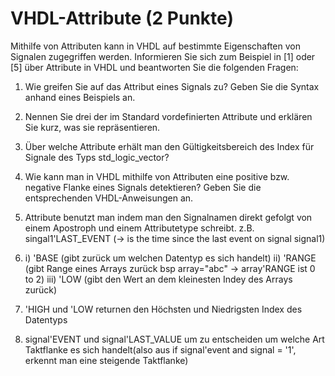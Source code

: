# VHDL-Attribute (2 Punkte)

Mithilfe von Attributen kann in VHDL auf bestimmte Eigenschaften von Signalen zugegriffen werden.
Informieren Sie sich zum Beispiel in [1] oder [5] über Attribute in VHDL und beantworten Sie die folgenden Fragen:

1. Wie greifen Sie auf das Attribut eines Signals zu? Geben Sie die Syntax anhand eines Beispiels an.
2. Nennen Sie drei der im Standard vordefinierten Attribute und erklären Sie kurz, was sie repräsentieren.
3. Über welche Attribute erhält man den Gültigkeitsbereich des Index für Signale des Typs std_logic_vector?
4. Wie kann man in VHDL mithilfe von Attributen eine positive bzw. negative Flanke eines Signals detektieren? Geben Sie die entsprechenden VHDL-Anweisungen an.

1. Attribute benutzt man indem man den Signalnamen direkt gefolgt von einem Apostroph und einem Attributetype schreibt.
	z.B. singal1'LAST_EVENT               (-> is the time since the last event on signal signal1)
	
2. 	i)   'BASE 		(gibt zurück um welchen Datentyp es sich handelt)
	ii)  'RANGE		(gibt Range eines Arrays zurück bsp array="abc" -> array'RANGE ist 0 to 2)
	iii) 'LOW		(gibt den Wert an dem kleinesten Indey des Arrays zurück)
	
3. 'HIGH und 'LOW returnen den Höchsten und Niedrigsten Index des Datentyps

4. signal'EVENT und signal'LAST_VALUE um zu entscheiden um welche Art Taktflanke es sich handelt(also aus if signal'event and signal = '1', erkennt man eine steigende Taktflanke)
